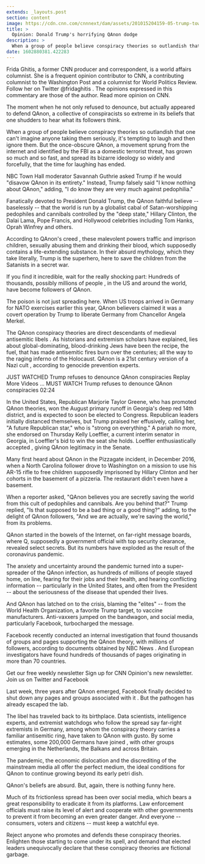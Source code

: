 ```yaml
--- 
extends: _layouts.post 
section: content 
image: https://cdn.cnn.com/cnnnext/dam/assets/201015204159-05-trump-town-hall-1015-super-tease.jpg 
title: > 
  Opinion: Donald Trump's horrifying QAnon dodge 
description: > 
  When a group of people believe conspiracy theories so outlandish that one can't imagine anyone taking them seriously, it's tempting to laugh and then ignore them.The QAnon conspiracy theories are direct descendants of medieval antisemitic libels .adding, to the delight of QAnon followers, "And we are actually, we're saving the world," from its problems.Reject anyone who promotes and defends these conspiracy theories.Enlighten those starting to come under its spell, and demand that elected leaders unequivocally declare that these conspiracy theories are fictional garbage. 
date: 1602880381.422283 
--- 
```

Frida Ghitis, a former CNN producer and correspondent, is a world affairs columnist. She is a frequent opinion contributor to CNN, a contributing columnist to the Washington Post and a columnist for World Politics Review. Follow her on Twitter @fridaghitis . The opinions expressed in this commentary are those of the author. Read more opinion on CNN.

The moment when he not only refused to denounce, but actually appeared to defend QAnon, a collective of conspiracists so extreme in its beliefs that one shudders to hear what its followers think.

When a group of people believe conspiracy theories so outlandish that one can't imagine anyone taking them seriously, it's tempting to laugh and then ignore them. But the once-obscure QAnon, a movement sprung from the internet and identified by the FBI as a domestic terrorist threat, has grown so much and so fast, and spread its bizarre ideology so widely and forcefully, that the time for laughing has ended.

NBC Town Hall moderator Savannah Guthrie asked Trump if he would "disavow QAnon in its entirety." Instead, Trump falsely said "I know nothing about QAnon," adding, "I do know they are very much against pedophilia."

Fanatically devoted to President Donald Trump, the QAnon faithful believe -- baselessly -- that the world is run by a globalist cabal of Satan-worshipping pedophiles and cannibals controlled by the "deep state," Hillary Clinton, the Dalai Lama, Pope Francis, and Hollywood celebrities including Tom Hanks, Oprah Winfrey and others.

According to QAnon's creed , these malevolent powers traffic and imprison children, sexually abusing them and drinking their blood, which supposedly contains a life-extending substance. In their absurd mythology, which they take literally, Trump is the superhero, here to save the children from the Satanists in a secret war.

If you find it incredible, wait for the really shocking part: Hundreds of thousands, possibly millions of people , in the US and around the world, have become followers of QAnon.

The poison is not just spreading here. When US troops arrived in Germany for NATO exercises earlier this year, QAnon believers claimed it was a covert operation by Trump to liberate Germany from Chancellor Angela Merkel.

The QAnon conspiracy theories are direct descendants of medieval antisemitic libels . As historians and extremism scholars have explained, lies about global-dominating, blood-drinking Jews have been the recipe, the fuel, that has made antisemitic fires burn over the centuries; all the way to the raging inferno of the Holocaust. QAnon is a 21st century version of a Nazi cult , according to genocide prevention experts.

JUST WATCHED Trump refuses to denounce QAnon conspiracies Replay More Videos ... MUST WATCH Trump refuses to denounce QAnon conspiracies 02:24

In the United States, Republican Marjorie Taylor Greene, who has promoted QAnon theories, won the August primary runoff in Georgia's deep red 14th district, and is expected to soon be elected to Congress. Republican leaders initially distanced themselves, but Trump praised her effusively, calling her, "A future Republican star," who is "strong on everything." A pariah no more, she endorsed on Thursday Kelly Loeffler, a current interim senator in Georgia, in Loeffler's bid to win the seat she holds. Loeffler enthusiastically accepted , giving QAnon legitimacy in the Senate.

Many first heard about QAnon in the Pizzagate incident, in December 2016, when a North Carolina follower drove to Washington on a mission to use his AR-15 rifle to free children supposedly imprisoned by Hillary Clinton and her cohorts in the basement of a pizzeria. The restaurant didn't even have a basement.

When a reporter asked, "QAnon believes you are secretly saving the world from this cult of pedophiles and cannibals. Are you behind that?" Trump replied, "Is that supposed to be a bad thing or a good thing?" adding, to the delight of QAnon followers, "And we are actually, we're saving the world," from its problems.

QAnon started in the bowels of the Internet, on far-right message boards, where Q, supposedly a government official with top security clearance, revealed select secrets. But its numbers have exploded as the result of the coronavirus pandemic.

The anxiety and uncertainty around the pandemic turned into a super-spreader of the QAnon infection, as hundreds of millions of people stayed home, on line, fearing for their jobs and their health, and hearing conflicting information -- particularly in the United States, and often from the President -- about the seriousness of the disease that upended their lives.

And QAnon has latched on to the crisis, blaming the "elites" -- from the World Health Organization, a favorite Trump target, to vaccine manufacturers. Anti-vaxxers jumped on the bandwagon, and social media, particularly Facebook, turbocharged the message.

Facebook recently conducted an internal investigation that found thousands of groups and pages supporting the QAnon theory, with millions of followers, according to documents obtained by NBC News . And European investigators have found hundreds of thousands of pages originating in more than 70 countries.

Get our free weekly newsletter Sign up for CNN Opinion's new newsletter. Join us on Twitter and Facebook

Last week, three years after QAnon emerged, Facebook finally decided to shut down any pages and groups associated with it . But the pathogen has already escaped the lab.

The libel has traveled back to its birthplace. Data scientists, intelligence experts, and extremist watchdogs who follow the spread say far-right extremists in Germany, among whom the conspiracy theory carries a familiar antisemitic ring, have taken to QAnon with gusto. By some estimates, some 200,000 Germans have joined , with other groups emerging in the Netherlands, the Balkans and across Britain.

The pandemic, the economic dislocation and the discrediting of the mainstream media all offer the perfect medium, the ideal conditions for QAnon to continue growing beyond its early petri dish.

QAnon's beliefs are absurd. But, again, there is nothing funny here.

Much of its frictionless spread has been over social media, which bears a great responsibility to eradicate it from its platforms. Law enforcement officials must raise its level of alert and cooperate with other governments to prevent it from becoming an even greater danger. And everyone -- consumers, voters and citizens -- must keep a watchful eye.

Reject anyone who promotes and defends these conspiracy theories. Enlighten those starting to come under its spell, and demand that elected leaders unequivocally declare that these conspiracy theories are fictional garbage.